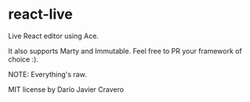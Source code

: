 # react-live

Live React editor using Ace.

It also supports Marty and Immutable. Feel free to PR your framework of choice :).

NOTE: Everything's raw.

MIT license
by Darío Javier Cravero
